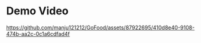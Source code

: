 # Demo Video

https://github.com/manju121212/GoFood/assets/87922695/410d8e40-9108-474b-aa2c-0c1a6cdfad4f

